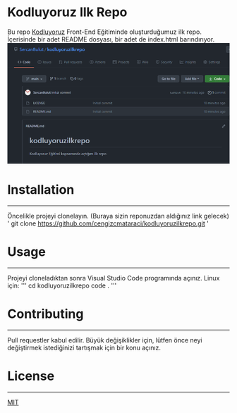 # Kodluyoruz Ilk Repo
Bu repo [Kodluyoruz](https://www.kodluyoruz.org/Kodluyoruz) Front-End Eğitiminde oluşturduğumuz ilk repo. İçerisinde bir adet README dosyası, bir adet de index.html barındırıyor.
![Philadelphia's Magic Gardens. This place was so cool!](/img/Adsız.png "Philadelphia's Magic Gardens")
# Installation
---
Öncelikle projeyi clonelayın. (Buraya sizin reponuzdan aldığınız link gelecek)
' git clone https://github.com/cengizcmataraci/kodluyoruzilkrepo.git '
# Usage
---
Projeyi cloneladıktan sonra Visual Studio Code programında açınız.
Linux için:
'''
cd kodluyoruzilkrepo
code .
'''
# Contributing
---
Pull requestler kabul edilir. Büyük değişiklikler için, lütfen önce neyi değiştirmek istediğinizi tartışmak için bir konu açınız.
# License
---
[MIT](https://choosealicense.com/licenses/mit/)